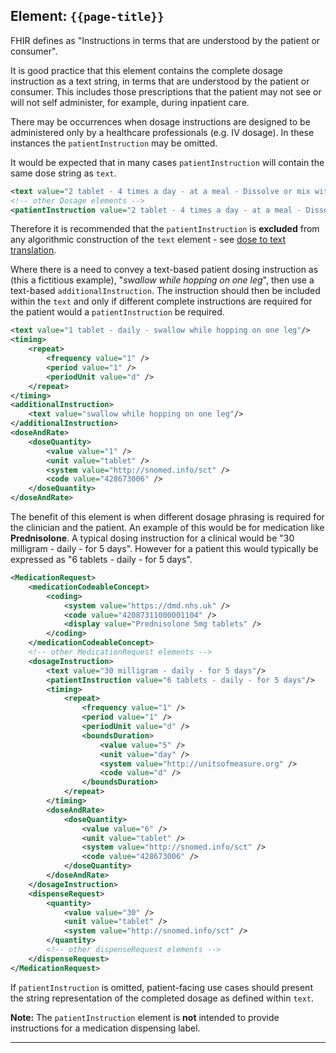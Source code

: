 ## Element: `{{page-title}}`

FHIR defines as "Instructions in terms that are understood by the patient or consumer".

It is good practice that this element contains the complete dosage instruction as a text string, in terms that are understood by the patient or consumer. This includes those prescriptions that the patient may not see or will not self administer, for example, during inpatient care. 

There may be occurrences when dosage instructions are designed to be administered only by a healthcare professionals (e.g. IV dosage). In these instances the `patientInstruction` may be omitted. 

It would be expected that in many cases `patientInstruction` will contain the same dose string as `text`. 

```xml
<text value="2 tablet - 4 times a day - at a meal - Dissolve or mix with water before taking - up to a maximum of 12 tablets in 24 hours"/>
<!-- other Dosage elements -->
<patientInstruction value="2 tablet - 4 times a day - at a meal - Dissolve or mix with water before taking - up to a maximum of 12 tablets in 24 hours"/>
```

Therefore it is recommended that the `patientInstruction` is **excluded** from any algorithmic construction of the `text` element - see [dose to text translation](DosetoTextTranslation).

Where there is a need to convey a text-based patient dosing instruction as (this a fictitious example), "*swallow while hopping on one leg*", then use a text-based `additionalInstruction`. The instruction should then be included within the `text` and only if different complete instructions are required for the patient would a `patientInstruction` be required.

```xml
<text value="1 tablet - daily - swallow while hopping on one leg"/>
<timing>
    <repeat>
        <frequency value="1" />
        <period value="1" />
        <periodUnit value="d" />
    </repeat>
</timing>
<additionalInstruction>
    <text value="swallow while hopping on one leg"/>
</additionalInstruction>
<doseAndRate>
    <doseQuantity>
        <value value="1" />
        <unit value="tablet" />
        <system value="http://snomed.info/sct" />
        <code value="428673006" />
    </doseQuantity>
</doseAndRate>
```

The benefit of this element is when different dosage phrasing is required for the clinician and the patient. An example of this would be for medication like **Prednisolone**. A typical dosing instruction for a clinical would be "30 milligram - daily - for 5 days". However for a patient this would typically be expressed as "6 tablets - daily - for 5 days".

```xml
<MedicationRequest>
    <medicationCodeableConcept>
        <coding>
            <system value="https://dmd.nhs.uk" />
            <code value="42087311000001104" />
            <display value="Prednisolone 5mg tablets" />
        </coding>
    </medicationCodeableConcept>
    <!-- other MedicationRequest elements -->
    <dosageInstruction>
        <text value="30 milligram - daily - for 5 days"/>
        <patientInstruction value="6 tablets - daily - for 5 days"/>
        <timing>
            <repeat>
                <frequency value="1" />
                <period value="1" />
                <periodUnit value="d" />
                <boundsDuration>
                    <value value="5" />
                    <unit value="day" />
                    <system value="http://unitsofmeasure.org" />
                    <code value="d" />
                </boundsDuration>
            </repeat>
        </timing>
        <doseAndRate>
            <doseQuantity>
                <value value="6" />
                <unit value="tablet" />
                <system value="http://snomed.info/sct" />
                <code value="428673006" />
            </doseQuantity>
        </doseAndRate>
    </dosageInstruction>
    <dispenseRequest>
        <quantity>
            <value value="30" />
            <unit value="tablet" />
            <system value="http://snomed.info/sct" />                       <code value="428673006" />
        </quantity>
        <!-- other dispenseRequest elements -->
    </dispenseRequest>
</MedicationRequest>
```

If `patientInstruction` is omitted, patient-facing use cases should present the string representation of the completed dosage as defined within `text`.

<div class="nhsd-a-box nhsd-a-box--bg-light-blue nhsd-!t-margin-bottom-6 nhsd-t-body">
    <strong>Note:</strong>
The <code>patientInstruction</code> element is <strong>not</strong> intended to provide instructions for a medication dispensing label.
</div>

---